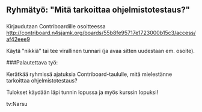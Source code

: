 ## Ryhmätyö: "Mitä tarkoittaa ohjelmistotestaus?"


###

Kirjaudutaan Contriboardille osoitteessa http://contriboard.n4sjamk.org/boards/55b8fe95717e1723000b15c3/access/af42eee9

Käytä "nikkiä" tai tee virallinen tunnari (ja avaa sitten uudestaan em. osoite). 

###Palautettava työ:

Kerätkää ryhmissä ajatuksia Contriboard-taululle, mitä mielestänne tarkoittaa ohjelmistotestaus?

Tulokset käydään läpi tunnin lopussa ja myös kurssin lopuksi!

tv:Narsu
